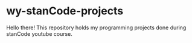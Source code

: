 # wy-stanCode-projects
Hello there!
This repository holds my programming projects done during stanCode youtube course.
